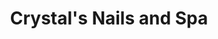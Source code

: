 ---
title: "Crystal's Nails and Spa"
url: /indian-rocks-beach/crystals-nails-and-spa/
shop: beauty
---